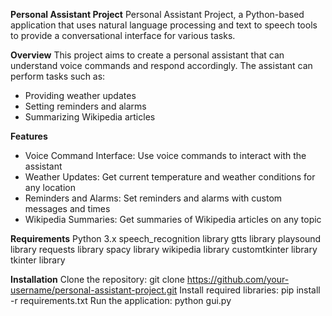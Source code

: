 **Personal Assistant Project**
Personal Assistant Project, a Python-based application that uses natural language processing and text to speech tools to provide a conversational interface for various tasks.

**Overview**
This project aims to create a personal assistant that can understand voice commands and respond accordingly. The assistant can perform tasks such as:

* Providing weather updates
* Setting reminders and alarms
* Summarizing Wikipedia articles

**Features**
* Voice Command Interface: Use voice commands to interact with the assistant
* Weather Updates: Get current temperature and weather conditions for any location
* Reminders and Alarms: Set reminders and alarms with custom messages and times
* Wikipedia Summaries: Get summaries of Wikipedia articles on any topic

**Requirements**
Python 3.x
speech_recognition library
gtts library
playsound library
requests library
spacy library
wikipedia library
customtkinter library
tkinter library

**Installation**
Clone the repository: git clone https://github.com/your-username/personal-assistant-project.git
Install required libraries: pip install -r requirements.txt
Run the application: python gui.py
